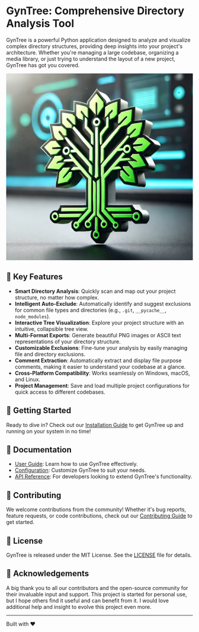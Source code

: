 # GynTree: Comprehensive Directory Analysis Tool

GynTree is a powerful Python application designed to analyze and visualize complex directory structures, providing deep insights into your project's architecture. Whether you're managing a large codebase, organizing a media library, or just trying to understand the layout of a new project, GynTree has got you covered.

![GynTree Logo](../images/GynTree_logo.png)

## 🌟 Key Features

- **Smart Directory Analysis**: Quickly scan and map out your project structure, no matter how complex.
- **Intelligent Auto-Exclude**: Automatically identify and suggest exclusions for common file types and directories (e.g., `.git`, `__pycache__`, `node_modules`).
- **Interactive Tree Visualization**: Explore your project structure with an intuitive, collapsible tree view.
- **Multi-Format Exports**: Generate beautiful PNG images or ASCII text representations of your directory structure.
- **Customizable Exclusions**: Fine-tune your analysis by easily managing file and directory exclusions.
- **Comment Extraction**: Automatically extract and display file purpose comments, making it easier to understand your codebase at a glance.
- **Cross-Platform Compatibility**: Works seamlessly on Windows, macOS, and Linux.
- **Project Management**: Save and load multiple project configurations for quick access to different codebases.

## 🚀 Getting Started

Ready to dive in? Check out our [Installation Guide](INSTALL.md) to get GynTree up and running on your system in no time!

## 📖 Documentation

- [User Guide](user_guide.md): Learn how to use GynTree effectively.
- [Configuration](configuration.md): Customize GynTree to suit your needs.
- [API Reference](api_reference.md): For developers looking to extend GynTree's functionality.

## 🤝 Contributing

We welcome contributions from the community! Whether it's bug reports, feature requests, or code contributions, check out our [Contributing Guide](CONTRIBUTING.md) to get started.

## 📜 License

GynTree is released under the MIT License. See the [LICENSE](LICENSE) file for details.

## 🙏 Acknowledgements

A big thank you to all our contributors and the open-source community for their invaluable input and support. This project is started for personal use, but I hope others find it useful and can benefit from it. I would love additional help and insight to evolve this project even more.

---

Built with ❤️
